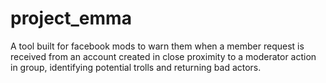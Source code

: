 # project_emma
A tool built for facebook mods to warn them when a member request is received from an account created in close proximity to a moderator action in group, identifying potential trolls and returning bad actors. 
